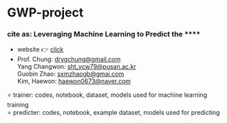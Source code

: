 # GWP-project

### cite as: Leveraging Machine Learning to Predict the ****

* website :point_right: [click](https://gwp-web-mtap-pnu.streamlit.app/)        
* Prof. Chung: drygchung@gmail.com             
  Yang Changwon: sht_ycw79@pusan.ac.kr                  
  Guobin Zhao: sxmzhaogb@gmai.com            
  Kim, Haewon: haewon0673@naver.com                          
                 
:star: trainer: codes, notebook, dataset, models used for machine learning training                                
:star: predicter: codes, notebook, example dataset, models used for predicting
